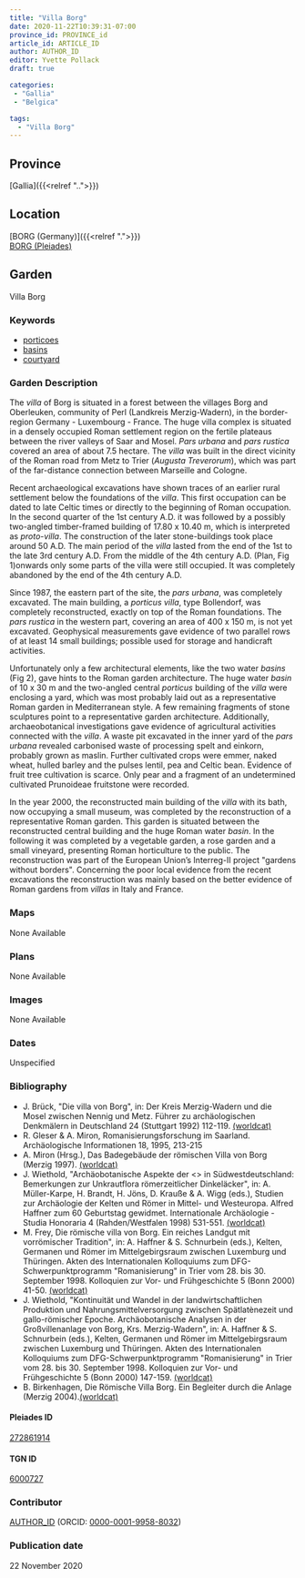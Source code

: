 ```yaml
---
title: "Villa Borg"
date: 2020-11-22T10:39:31-07:00
province_id: PROVINCE_id
article_id: ARTICLE_ID
author: AUTHOR_ID
editor: Yvette Pollack
draft: true

categories:
 - "Gallia"
 - "Belgica"

tags:
  - "Villa Borg"
---
```


## Province
[Gallia]({{<relref "..">}})

## Location

[BORG (Germany)]({{<relref ".">}}) \
[BORG (Pleiades)](https://pleiades.stoa.org/places/272861914)

<!--### Location Description-->

<!-- LEAVE THIS BLANK FOR NOW -->

<!--## Sublocation-->

<!--
[AREA WITHIN LOCATION, LIKE “PALATINE HILL”](GEOREFERENCE LINK)
A sublocation is any area larger than an individual garden, but located within a location. I would always try to include a link to a controlled vocabulary here if possible. This ID may well be different from the Garden ID, e.g., Pompeii versus a Garden in one of the houses which has its own Pleiades ID.
-->

<!--### Sublocation Description-->

<!-- DESCRIPTION -->

## Garden
Villa Borg

### Keywords
- [porticoes](http://vocab.getty.edu/page/aat/300004145)
- [basins](http://vocab.getty.edu/page/aat/300045614)
- [courtyard](http://vocab.getty.edu/page/aat/300004095)



### Garden Description

The *villa* of Borg is situated in a forest between the villages Borg and Oberleuken, community of Perl (Landkreis Merzig-Wadern), in the border-region Germany - Luxembourg - France. The huge villa complex is situated in a densely occupied Roman settlement region on the fertile plateaus between the river valleys of Saar and Mosel. *Pars urbana* and *pars rustica* covered an area of about 7.5 hectare. The *villa* was built in the direct vicinity of the Roman road from Metz to Trier (*Augusta Treverorum*), which was part of the far-distance connection between Marseille and Cologne.

Recent archaeological excavations have shown traces of an earlier rural settlement below the foundations of the *villa*. This first occupation can be dated to late Celtic times or directly to the beginning of Roman occupation. In the second quarter of the 1st century A.D. it was followed by a possibly two-angled timber-framed building of 17.80 x 10.40 m, which is interpreted as *proto-villa*. The construction of the later stone-buildings took place around 50 A.D. The main period of the *villa* lasted from the end of the 1st to the late 3rd century A.D. From the middle of the 4th century A.D. (Plan, Fig 1)onwards only some parts of the villa were still occupied. It was completely abandoned by the end of the 4th century A.D.

Since 1987, the eastern part of the site, the *pars urbana*, was completely excavated. The main building, a *porticus villa*, type Bollendorf, was completely reconstructed, exactly on top of the Roman foundations. The *pars rustica* in the western part, covering an area of 400 x 150 m, is not yet excavated. Geophysical measurements gave evidence of two parallel rows of at least 14 small buildings; possible used for storage and handicraft activities.

Unfortunately only a few architectural elements, like the two water *basins* (Fig 2), gave hints to the Roman garden architecture. The huge water *basin* of 10 x 30 m and the two-angled central *porticus* building of the *villa* were enclosing a yard, which was most probably laid out as a representative Roman garden in Mediterranean style. A few remaining fragments of stone sculptures point to a representative garden architecture. Additionally, archaeobotanical investigations gave evidence of agricultural activities connected with the *villa*. A waste pit excavated in the inner yard of the *pars urbana* revealed carbonised waste of processing spelt and einkorn, probably grown as maslin. Further cultivated crops were emmer, naked wheat, hulled barley and the pulses lentil, pea and Celtic bean. Evidence of fruit tree cultivation is scarce. Only pear and a fragment of an undetermined cultivated Prunoideae fruitstone were recorded.

In the year 2000, the reconstructed main building of the *villa* with its bath, now occupying a small museum, was completed by the reconstruction of a representative Roman garden. This garden is situated between the reconstructed central building and the huge Roman water *basin*. In the following it was completed by a vegetable garden, a rose garden and a small vineyard, presenting Roman horticulture to the public. The reconstruction was part of the European Union’s Interreg-II project "gardens without borders". Concerning the poor local evidence from the recent excavations the reconstruction was mainly based on the better evidence of Roman gardens from *villas* in Italy and France.

<!-- Whole entry comes from draft file-->



### Maps

None Available

### Plans

None Available
<!--
{{< figure src="IMG_URL" alt="ALT_TEXT" title="CAPTION" >}}
-->

### Images

None Available
<!--
{{< figure src="IMG_URL" alt="ALT_TEXT" title="CAPTION" >}}
-->

### Dates
Unspecified

### Bibliography
- J. Brück, "Die villa von Borg", in: Der Kreis Merzig-Wadern und die Mosel zwischen Nennig und Metz. Führer zu archäologischen Denkmälern in Deutschland 24 (Stuttgart 1992) 112-119. [(worldcat)](http://www.worldcat.org/oclc/932182025)
- R. Gleser & A. Miron, Romanisierungsforschung im Saarland. Archäologische Informationen 18, 1995, 213-215 <!-- not in worldcat -->
- A. Miron (Hrsg.), Das Badegebäude der römischen Villa von Borg (Merzig 1997). [(worldcat)](http://www.worldcat.org/oclc/1222406745)
- J. Wiethold, "Archäobotanische Aspekte der <<Romanisierung>> in Südwestdeutschland: Bemerkungen zur Unkrautflora römerzeitlicher Dinkeläcker", in: A. Müller-Karpe, H. Brandt, H. Jöns, D. Krauße & A. Wigg (eds.), Studien zur Archäologie der Kelten und Römer in Mittel- und Westeuropa. Alfred Haffner zum 60 Geburtstag gewidmet. Internationale Archäologie - Studia Honoraria 4 (Rahden/Westfalen 1998) 531-551. [(worldcat)](http://www.worldcat.org/oclc/610648039)
- M. Frey, Die römische villa von Borg. Ein reiches Landgut mit vorrömischer Tradition", in: A. Haffner & S. Schnurbein (eds.), Kelten, Germanen und Römer im Mittelgebirgsraum zwischen Luxemburg und Thüringen. Akten des Internationalen Kolloquiums zum DFG-Schwerpunktprogramm "Romanisierung" in Trier vom 28. bis 30. September 1998. Kolloquien zur Vor- und Frühgeschichte 5 (Bonn 2000) 41-50. [(worldcat)](http://www.worldcat.org/oclc/891992290)
- J. Wiethold, "Kontinuität und Wandel in der landwirtschaftlichen Produktion und Nahrungsmittelversorgung zwischen Spätlatènezeit und gallo-römischer Epoche. Archäobotanische Analysen in der Großvillenanlage von Borg, Krs. Merzig-Wadern", in: A. Haffner & S. Schnurbein (eds.), Kelten, Germanen und Römer im Mittelgebirgsraum zwischen Luxemburg und Thüringen. Akten des Internationalen Kolloquiums zum DFG-Schwerpunktprogramm "Romanisierung" in Trier vom 28. bis 30. September 1998. Kolloquien zur Vor- und Frühgeschichte 5 (Bonn 2000) 147-159. [(worldcat)](http://www.worldcat.org/oclc/891994550)
- B. Birkenhagen, Die Römische Villa Borg. Ein Begleiter durch die Anlage (Merzig 2004).[(worldcat)](http://www.worldcat.org/oclc/178935672)

<!--#### Periodo ID-->

<!-- [PERIODO_ID](https://pleiades.stoa.org/places/PLEIADES_ID) -->

#### Pleiades ID

[272861914](https://pleiades.stoa.org/places/272861914)

#### TGN ID
[6000727](http://vocab.getty.edu/page/tgn/6000727)

### Contributor
[AUTHOR_ID](link) (ORCID: [0000-0001-9958-8032](https://orcid.org/0000-0001-9958-8032))

### Publication date
22 November 2020

<!--### Related articles-->

<!-- Links to other related articles. Leave blank for now -->
